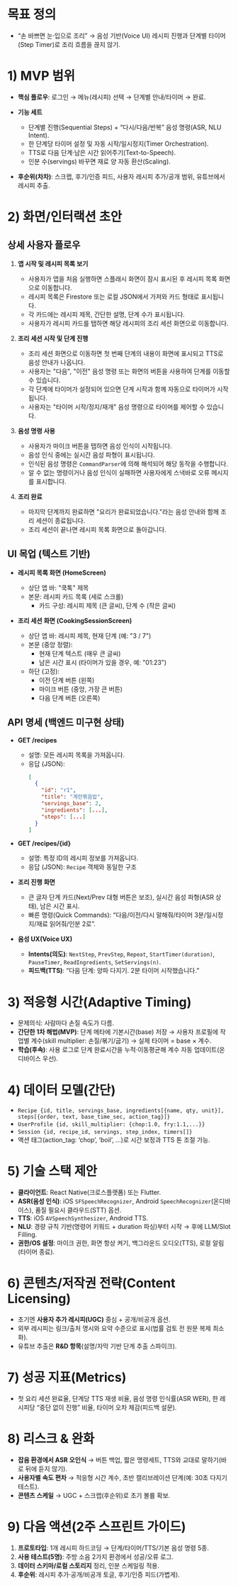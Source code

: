 # 목표 정의

* “손 바쁘면 눈·입으로 조리” → 음성 기반(Voice UI) 레시피 진행과 단계별 타이머(Step Timer)로 조리 흐름을 끊지 않기.&#x20;

# 1) MVP 범위

* **핵심 플로우**: 로그인 → 메뉴(레시피) 선택 → 단계별 안내/타이머 → 완료.&#x20;
* **기능 세트**

  * 단계별 진행(Sequential Steps) + “다시/다음/반복” 음성 명령(ASR, NLU Intent).&#x20;
  * 한 단계당 타이머 설정 및 자동 시작/일시정지(Timer Orchestration).&#x20;
  * TTS로 다음 단계·남은 시간 읽어주기(Text-to-Speech).
  * 인분 수(servings) 바꾸면 재료 양 자동 환산(Scaling).&#x20;
* **후순위(차차)**: 스크랩, 후기/인증 피드, 사용자 레시피 추가/공개 범위, 유튜브에서 레시피 추출.   &#x20;

# 2) 화면/인터랙션 초안

## 상세 사용자 플로우

1.  **앱 시작 및 레시피 목록 보기**
    *   사용자가 앱을 처음 실행하면 스플래시 화면이 잠시 표시된 후 레시피 목록 화면으로 이동합니다.
    *   레시피 목록은 Firestore 또는 로컬 JSON에서 가져와 카드 형태로 표시됩니다.
    *   각 카드에는 레시피 제목, 간단한 설명, 단계 수가 표시됩니다.
    *   사용자가 레시피 카드를 탭하면 해당 레시피의 조리 세션 화면으로 이동합니다.

2.  **조리 세션 시작 및 단계 진행**
    *   조리 세션 화면으로 이동하면 첫 번째 단계의 내용이 화면에 표시되고 TTS로 음성 안내가 나옵니다.
    *   사용자는 "다음", "이전" 음성 명령 또는 화면의 버튼을 사용하여 단계를 이동할 수 있습니다.
    *   각 단계에 타이머가 설정되어 있으면 단계 시작과 함께 자동으로 타이머가 시작됩니다.
    *   사용자는 "타이머 시작/정지/재개" 음성 명령으로 타이머를 제어할 수 있습니다.

3.  **음성 명령 사용**
    *   사용자가 마이크 버튼을 탭하면 음성 인식이 시작됩니다.
    *   음성 인식 중에는 실시간 음성 파형이 표시됩니다.
    *   인식된 음성 명령은 `CommandParser`에 의해 해석되어 해당 동작을 수행합니다.
    *   알 수 없는 명령이거나 음성 인식이 실패하면 사용자에게 스낵바로 오류 메시지를 표시합니다.

4.  **조리 완료**
    *   마지막 단계까지 완료하면 "요리가 완료되었습니다."라는 음성 안내와 함께 조리 세션이 종료됩니다.
    *   조리 세션이 끝나면 레시피 목록 화면으로 돌아갑니다.

## UI 목업 (텍스트 기반)

*   **레시피 목록 화면 (HomeScreen)**
    *   상단 앱 바: "쿡톡" 제목
    *   본문: 레시피 카드 목록 (세로 스크롤)
        *   카드 구성: 레시피 제목 (큰 글씨), 단계 수 (작은 글씨)

*   **조리 세션 화면 (CookingSessionScreen)**
    *   상단 앱 바: 레시피 제목, 현재 단계 (예: "3 / 7")
    *   본문 (중앙 정렬):
        *   현재 단계 텍스트 (매우 큰 글씨)
        *   남은 시간 표시 (타이머가 있을 경우, 예: "01:23")
    *   하단 (고정):
        *   이전 단계 버튼 (왼쪽)
        *   마이크 버튼 (중앙, 가장 큰 버튼)
        *   다음 단계 버튼 (오른쪽)

## API 명세 (백엔드 미구현 상태)

*   **GET /recipes**
    *   설명: 모든 레시피 목록을 가져옵니다.
    *   응답 (JSON):
        ```json
        [
          {
            "id": "r1",
            "title": "계란볶음밥",
            "servings_base": 2,
            "ingredients": [...],
            "steps": [...]
          }
        ]
        ```

*   **GET /recipes/{id}**
    *   설명: 특정 ID의 레시피 정보를 가져옵니다.
    *   응답 (JSON): `Recipe` 객체와 동일한 구조


* **조리 진행 화면**

  * 큰 글자 단계 카드(Next/Prev 대형 버튼은 보조), 실시간 음성 파형(ASR 상태), 남은 시간 표시.
  * 빠른 명령(Quick Commands): “다음/이전/다시 말해줘/타이머 3분/일시정지/재료 읽어줘/인분 2로”.
* **음성 UX(Voice UX)**

  * **Intents(의도)**: `NextStep`, `PrevStep`, `Repeat`, `StartTimer(duration)`, `PauseTimer`, `ReadIngredients`, `SetServings(n)`.
  * **피드백(TTS)**: “다음 단계: 양파 다지기. 2분 타이머 시작했습니다.”

# 3) 적응형 시간(Adaptive Timing)

* 문제의식: 사람마다 손질 속도가 다름.&#x20;
* **간단한 1차 해법(MVP)**: 단계 메타에 기본시간(base) 저장 → 사용자 프로필에 작업별 계수(skill multiplier: 손질/볶기/굽기) → 실제 타이머 = base × 계수.
* **학습(후속)**: 사용 로그로 단계 완료시간을 누적·이동평균해 계수 자동 업데이트(온디바이스 우선).

# 4) 데이터 모델(간단)

* `Recipe {id, title, servings_base, ingredients[{name, qty, unit}], steps[{order, text, base_time_sec, action_tag}]}`
* `UserProfile {id, skill_multiplier: {chop:1.0, fry:1.1,...}}`
* `Session {id, recipe_id, servings, step_index, timers[]}`
* 액션 태그(action\_tag: ‘chop’, ‘boil’, …)로 시간 보정과 TTS 톤 조절 가능.

# 5) 기술 스택 제안

* **클라이언트**: React Native(크로스플랫폼) 또는 Flutter.
* **ASR(음성 인식)**: iOS `SFSpeechRecognizer`, Android `SpeechRecognizer`(온디바이스), 품질 필요시 클라우드(STT) 옵션.
* **TTS**: iOS `AVSpeechSynthesizer`, Android TTS.
* **NLU**: 경량 규칙 기반(명령어 키워드 + duration 파싱)부터 시작 → 후에 LLM/Slot Filling.
* **권한/OS 설정**: 마이크 권한, 화면 항상 켜기, 백그라운드 오디오(TTS), 로컬 알림(타이머 종료).

# 6) 콘텐츠/저작권 전략(Content Licensing)

* 초기엔 **사용자 추가 레시피(UGC)** 중심 + 공개/비공개 옵션.&#x20;
* 외부 레시피는 링크/출처 명시와 요약 수준으로 표시(법률 검토 전 원문 복제 최소화).
* 유튜브 추출은 **R\&D 항목**(설명/자막 기반 단계 추출 스파이크).&#x20;

# 7) 성공 지표(Metrics)

* 첫 요리 세션 완료율, 단계당 TTS 재생 비율, 음성 명령 인식률(ASR WER), 한 레시피당 “중단 없이 진행” 비율, 타이머 오차 체감(피드백 설문).

# 8) 리스크 & 완화

* **잡음 환경에서 ASR 오인식** → 버튼 백업, 짧은 명령세트, TTS와 교대로 말하기(바로 뒤에 듣지 않기).
* **사용자별 속도 편차** → 적응형 시간 계수, 초반 캘리브레이션 단계(예: 30초 다지기 테스트).
* **콘텐츠 스케일** → UGC + 스크랩(후순위)로 초기 볼륨 확보.&#x20;

# 9) 다음 액션(2주 스프린트 가이드)

1. **프로토타입**: 1개 레시피 하드코딩 → 단계/타이머/TTS/기본 음성 명령 5종.
2. **사용 테스트(5명)**: 주방 소음 2가지 환경에서 성공/오류 로그.
3. **데이터 스키마/로컬 스토리지** 정리, 인분 스케일링 적용.
4. **후순위**: 레시피 추가·공개/비공개 토글, 후기/인증 피드(가볍게).&#x20;

